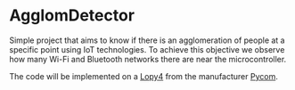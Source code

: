 # AgglomDetector

Simple project that aims to know if there is an agglomeration of people at a specific point using IoT technologies. To achieve this objective we observe how many Wi-Fi and Bluetooth networks there are near the microcontroller.


The code will be implemented on a [Lopy4](https://pycom.io/product/lopy4/) from the manufacturer [Pycom](https://pycom.io).
